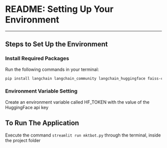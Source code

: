 # README: Setting Up Your Environment

---

## Steps to Set Up the Environment

### Install Required Packages
Run the following commands in your terminal:

```bash
pip install langchain langchain_community langchain_huggingface faiss-cpu pypdf huggingface_hub streamlit
```
### Environment Variable Setting
Create an environment variable called HF_TOKEN with the value of the HuggingFace api key

## To Run The Application
Execute the command ```streamlit run mktbot.py``` through the terminal, inside the project folder
